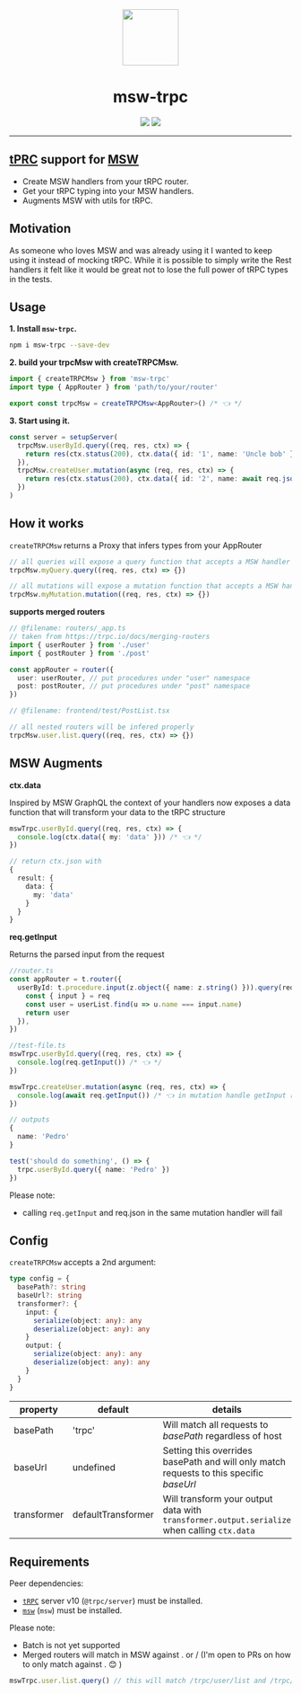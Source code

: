 <div align="center">
  <img src="assets/trpc-msw.png" style="height: 100px;"/>
  <h1>msw-trpc</h1>
  <a href="https://www.npmjs.com/package/msw-trpc"><img src="https://img.shields.io/npm/v/msw-trpc.svg?style=flat&color=brightgreen" target="_blank" /></a>
  <a href="./LICENSE"><img src="https://img.shields.io/badge/license-MIT-black" /></a>
  <br />
  <hr />
</div>

## **[tPRC](https://trpc.io/) support for [MSW](https://mswjs.io/)**

- Create MSW handlers from your tRPC router.
- Get your tRPC typing into your MSW handlers.
- Augments MSW with utils for tRPC.

## Motivation

As someone who loves MSW and was already using it I wanted to keep using it instead of mocking tRPC. While it is possible to simply write the Rest handlers it felt like it would be great not to lose the full power of tRPC types in the tests.

## Usage

**1. Install `msw-trpc`.**

```bash
npm i msw-trpc --save-dev
```

**2. build your trpcMsw with createTRPCMsw.**

```typescript
import { createTRPCMsw } from 'msw-trpc'
import type { AppRouter } from 'path/to/your/router'

export const trpcMsw = createTRPCMsw<AppRouter>() /* 👈 */
```

**3. Start using it.**

```typescript
const server = setupServer(
  trpcMsw.userById.query((req, res, ctx) => {
    return res(ctx.status(200), ctx.data({ id: '1', name: 'Uncle bob' }))
  }),
  trpcMsw.createUser.mutation(async (req, res, ctx) => {
    return res(ctx.status(200), ctx.data({ id: '2', name: await req.json() }))
  })
)
```

## How it works

`createTRPCMsw` returns a Proxy that infers types from your AppRouter

```typescript
// all queries will expose a query function that accepts a MSW handler
trpcMsw.myQuery.query((req, res, ctx) => {})

// all mutations will expose a mutation function that accepts a MSW handler
trpcMsw.myMutation.mutation((req, res, ctx) => {})
```

**supports merged routers**

```typescript
// @filename: routers/_app.ts
// taken from https://trpc.io/docs/merging-routers
import { userRouter } from './user'
import { postRouter } from './post'

const appRouter = router({
  user: userRouter, // put procedures under "user" namespace
  post: postRouter, // put procedures under "post" namespace
})

// @filename: frontend/test/PostList.tsx

// all nested routers will be infered properly
trpcMsw.user.list.query((req, res, ctx) => {})
```

## MSW Augments

**ctx.data**

Inspired by MSW GraphQL the context of your handlers now exposes a data function that will transform your data to the tRPC structure

```typescript
mswTrpc.userById.query((req, res, ctx) => {
  console.log(ctx.data({ my: 'data' })) /* 👈 */
})

// return ctx.json with
{
  result: {
    data: {
      my: 'data'
    }
  }
}
```

**req.getInput**

Returns the parsed input from the request

```typescript
//router.ts
const appRouter = t.router({
  userById: t.procedure.input(z.object({ name: z.string() })).query(req => {
    const { input } = req
    const user = userList.find(u => u.name === input.name)
    return user
  }),
})

//test-file.ts
mswTrpc.userById.query((req, res, ctx) => {
  console.log(req.getInput()) /* 👈 */
})

mswTrpc.createUser.mutation(async (req, res, ctx) => {
  console.log(await req.getInput()) /* 👈 in mutation handle getInput returns a promise because it uses req.json() */
})

// outputs
{
  name: 'Pedro'
}

test('should do something', () => {
  trpc.userById.query({ name: 'Pedro' })
})
```

Please note:

- calling `req.getInput` and req.json in the same mutation handler will fail

## Config

`createTRPCMsw` accepts a 2nd argument:

```typescript
type config = {
  basePath?: string
  baseUrl?: string
  transformer?: {
    input: {
      serialize(object: any): any
      deserialize(object: any): any
    }
    output: {
      serialize(object: any): any
      deserialize(object: any): any
    }
  }
}
```

| property    | default            | details                                                                                     |
| ----------- | ------------------ | ------------------------------------------------------------------------------------------- |
| basePath    | 'trpc'             | Will match all requests to _basePath_ regardless of host                                    |
| baseUrl     | undefined          | Setting this overrides basePath and will only match requests to this specific _baseUrl_     |
| transformer | defaultTransformer | Will transform your output data with `transformer.output.serialize` when calling `ctx.data` |

## Requirements

Peer dependencies:

- [`tRPC`](https://github.com/trpc/trpc) server v10 (`@trpc/server`) must be installed.
- [`msw`](https://github.com/mswjs/msw) (`msw`) must be installed.

Please note:

- Batch is not yet supported
- Merged routers will match in MSW against . or / (I'm open to PRs on how to only match against . 😊 )

```typescript
mswTrpc.user.list.query() // this will match /trpc/user/list and /trpc/user.list
```
